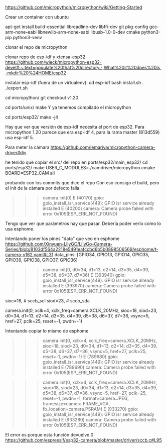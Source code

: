 https://github.com/micropython/micropython/wiki/Getting-Started

Crear un container con ubuntu

apt-get install build-essential libreadline-dev libffi-dev git pkg-config gcc-arm-none-eabi libnewlib-arm-none-eabi libusb-1.0-0-dev cmake python3-pip python3-venv

clonar el repo de micropython

clonar repo de esp-idf y xtensa-esp32
https://github.com/wieck/micropython-esp32-devel#:~:text=populate%20that%20directory.-,What%20it%20does%20is,-mkdir%20%24HOME/esp32

instalar esp-idf (fuera de un virtualenv):
cd esp-idf
bash install.sh
. ./export.sh

cd micropython/
git checkout v1.20

cd ports/unix/
make
Y ya tenemos compilado el micropython

cd ports/esp32/
make -j4

Hay que ver que versión de esp-idf necesita el port de esp32.
Para micropython 1.20 parece que era esp-idf 4, para la rama master (813d559) usa esp-idf 5.


Para meter la cámara
https://github.com/lemariva/micropython-camera-driver#diy

he tenido que copiar el src/ del repo en ports/esp32/main_esp32/
cd ports/esp32/
make USER_C_MODULES=./camdriver/micropython.cmake BOARD=ESP32_CAM all


probando con los commits que dice el repo
Con eso consigo el build, pero el init de la cámara por defecto falla.
>>> camera.init(0)
E (40170) gpio: gpio_install_isr_service(449): GPIO isr service already installed
E (40200) camera: Camera probe failed with error 0x105(ESP_ERR_NOT_FOUND)

Tengo que ver que parámetros hay que pasar.
Debería poder verlo como lo usa esphome.


Intentando poner los pines "data" que veo en esphome
https://github.com/Xinyuan-LilyGO/LilyGo-Camera-Series/blob/8103df564a2218e5491eafccbd6b5b0898506569/esphome/t-camera-v162.yaml#L31
  data_pins: [GPIO34, GPIO13, GPIO14, GPIO35, GPIO39, GPIO38, GPIO37, GPIO36]

>>> camera.init(0, d0=34, d1=13, d2=14, d3=35, d4=39, d5=38, d6=37, d7=36)
E (393940) gpio: gpio_install_isr_service(449): GPIO isr service already installed
E (393970) camera: Camera probe failed with error 0x105(ESP_ERR_NOT_FOUND)

 sioc=18, # sccb_scl
 siod=23, # sccb_sda

camera.init(0, xclk=4, xclk_freq=camera.XCLK_20MHz, sioc=18, siod=23, d0=34, d1=13, d2=14, d3=35, d4=39, d5=38, d6=37, d7=36, vsync=5, href=27, pclk=25, reset=-1, pwdn=-1)


Intentando copiar lo mismo de esphome
>>> camera.init(0, xclk=4, xclk_freq=camera.XCLK_20MHz, sioc=18, siod=23, d0=34, d1=13, d2=14, d3=35, d4=39, d5=38, d6=37, d7=36, vsync=5, href=27, pclk=25, reset=-1, pwdn=-1)
E (789680) gpio: gpio_install_isr_service(449): GPIO isr service already installed
E (789690) camera: Camera probe failed with error 0x105(ESP_ERR_NOT_FOUND)

>>> camera.init(0, xclk=4, xclk_freq=camera.XCLK_20MHz, sioc=18, siod=23, d0=34, d1=13, d2=14, d3=35, d4=39, d5=38, d6=37, d7=36, vsync=5, href=27, pclk=25, reset=-1, pwdn=-1, format=camera.JPEG, framesize=camera.FRAME_VGA, fb_location=camera.PSRAM)
E (933270) gpio: gpio_install_isr_service(449): GPIO isr service already installed
E (933280) camera: Camera probe failed with error 0x105(ESP_ERR_NOT_FOUND)


El error es porque esta función devuelve 0
https://github.com/espressif/esp32-camera/blob/master/driver/sccb.c#L95
